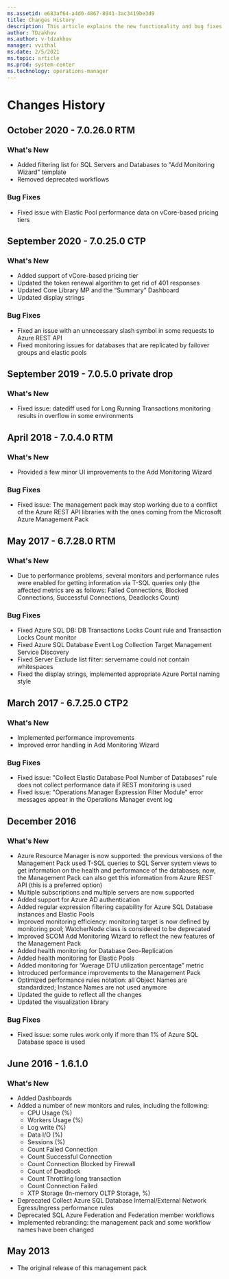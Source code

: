 ```yaml
---
ms.assetid: e683af64-a4d0-4867-8941-3ac3419be3d9
title: Changes History
description: This article explains the new functionality and bug fixes implemented in Management Pack for Azure SQL Database
author: TDzakhov
ms.author: v-tdzakhov
manager: vvithal
ms.date: 2/5/2021
ms.topic: article
ms.prod: system-center
ms.technology: operations-manager
---
```


# Changes History

## October 2020 - 7.0.26.0 RTM

### What's New

  - Added filtering list for SQL Servers and Databases to "Add Monitoring Wizard" template
  - Removed deprecated workflows

### Bug Fixes

  - Fixed issue with Elastic Pool performance data on vCore-based pricing tiers

## September 2020 - 7.0.25.0 CTP

### What's New

  - Added support of vCore-based pricing tier
  - Updated the token renewal algorithm to get rid of 401 responses
  - Updated Core Library MP and the “Summary” Dashboard
  - Updated display strings
  
### Bug Fixes

  - Fixed an issue with an unnecessary slash symbol in some requests to Azure REST API
  - Fixed monitoring issues for databases that are replicated by failover groups and elastic pools

## September 2019 - 7.0.5.0 private drop 

### What's New

  - Fixed issue: datediff used for Long Running Transactions monitoring results in overflow in some environments

## April 2018 - 7.0.4.0 RTM 

### What's New

  - Provided a few minor UI improvements to the Add Monitoring Wizard

### Bug Fixes

  - Fixed issue: The management pack may stop working due to a conflict of the Azure REST API libraries with the ones coming from the Microsoft Azure Management Pack
  
## May 2017 - 6.7.28.0 RTM 

### What's New

  - Due to performance problems, several monitors and performance rules were enabled for getting information via T-SQL queries only (the affected metrics are as follows: Failed Connections, Blocked Connections, Successful Connections, Deadlocks Count)

### Bug Fixes

  - Fixed Azure SQL DB: DB Transactions Locks Count rule and Transaction Locks Count monitor
  - Fixed Azure SQL Database Event Log Collection Target Management Service Discovery
  - Fixed Server Exclude list filter: servername could not contain whitespaces
  - Fixed the display strings, implemented appropriate Azure Portal naming style

## March 2017 - 6.7.25.0 CTP2 

### What's New

  - Implemented performance improvements
  - Improved error handling in Add Monitoring Wizard

### Bug Fixes

  - Fixed issue: "Collect Elastic Database Pool Number of Databases" rule does not collect performance data if REST monitoring is used
  - Fixed issue: "Operations Manager Expression Filter Module" error messages appear in the Operations Manager event log

## December 2016 

### What's New

  - Azure Resource Manager is now supported: the previous versions of the Management Pack used T-SQL queries to SQL Server system views to get information on the health and performance of the databases; now, the Management Pack can also get this information from Azure REST API (this is a preferred option)
  - Multiple subscriptions and multiple servers are now supported
  - Added support for Azure AD authentication
  - Added regular expression filtering capability for Azure SQL Database instances and Elastic Pools
  - Improved monitoring efficiency: monitoring target is now defined by monitoring pool; WatcherNode class is considered to be deprecated
  - Improved SCOM Add Monitoring Wizard to reflect the new features of the Management Pack
  - Added health monitoring for Database Geo-Replication
  - Added health monitoring for Elastic Pools
  - Added monitoring for “Average DTU utilization percentage” metric
  - Introduced performance improvements to the Management Pack
  - Optimized performance rules notation: all Object Names are standardized; Instance Names are not used anymore
  - Updated the guide to reflect all the changes
  - Updated the visualization library

### Bug Fixes

  - Fixed issue: some rules work only if more than 1% of Azure SQL Database space is used  

## June 2016 - 1.6.1.0 

### What's New

  - Added Dashboards
  - Added a number of new monitors and rules, including the following:
    - CPU Usage (%)
    - Workers Usage (%)
    - Log write (%)
    - Data I/O (%)
    - Sessions (%)
    - Count Failed Connection  
    - Count Successful Connection
    - Count Connection Blocked by Firewall
    - Count of Deadlock
    - Count Throttling long transaction
    - Count Connection Failed
    - XTP Storage (In-memory OLTP Storage, %)  
  - Deprecated Collect Azure SQL Database Internal/External Network Egress/Ingress performance rules
  - Deprecated SQL Azure Federation and Federation member workflows
  - Implemented rebranding: the management pack and some workflow names have been changed

## May 2013 

- The original release of this management pack